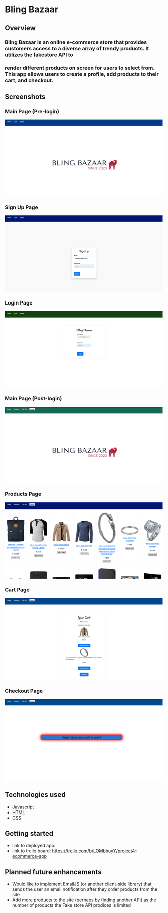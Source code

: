 # **Bling Bazaar**

## Overview
### Bling Bazaar is an online e-commerce store that provides customers access to a diverse array of trendy products. It utilizes the fakestore API to 
### render different products on screen for users to select from. This app allows users to create a profile, add products to their cart, and checkout.

## Screenshots 
### Main Page (Pre-login)
![Alt Text](react-app/src/assets/Readme_images/Main_Page.png)

### Sign Up Page
![Alt Text](react-app/src/assets/Readme_images/Signup_Page.png)

### Login Page
![Alt Text](react-app/src/assets/Readme_images/Login_Page.png)

### Main Page (Post-login)
![Alt Text](react-app/src/assets/Readme_images/Main_Page_Post_login.png)

### Products Page
![Alt Text](react-app/src/assets/Readme_images/Products_Page.png)

### Cart Page
![Alt Text](react-app/src/assets/Readme_images/Cart_Page.png)

### Checkout Page
![Alt Text](react-app/src/assets/Readme_images/Checkout_Page.png)



## Technologies used
- Javascript
- HTML
- CSS

## Getting started
- link to deployed app: 
- link to trello board: https://trello.com/b/LOMbhuyY/project4-ecommerce-app

## Planned future enhancements
- Would like to implement EmailJS (or another client-side library) that sends the user an email notification after they order products from the site
- Add more products to the site (perhaps by finding another API) as the number of products the Fake store API prodices is limited
